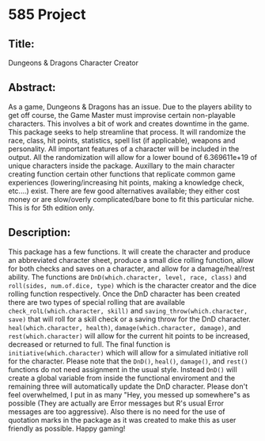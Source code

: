 # 585 Project

## Title: 

Dungeons & Dragons Character Creator 

## Abstract: 

As a game, Dungeons & Dragons has an issue. Due to the players ability to get off course, the Game Master must improvise certain non-playable characters. This involves a bit of work and creates downtime in the game. This package seeks to help streamline that process. It will randomize the race, class, hit points, statistics, spell list (if applicable), weapons and personality. All important features of a character will be included in the output. All the randomization will allow for a lower bound of 6.369611e+19 of unique characters inside the package. Auxillary to the main character creating function certain other functions that replicate common game experiences (lowering/increasing hit points, making a knowledge check, etc....) exist. There are few good alternatives available; they either cost money or are slow/overly complicated/bare bone to fit this particular niche. This is for 5th edition only. 

## Description:

This package has a few functions. It will create the character and produce an abbreviated character sheet, produce a small dice rolling function, allow for both checks and saves on a character, and allow for a damage/heal/rest ability. The  functions are ```DnD(which.character, level, race, class)``` and ```roll(sides, num.of.dice, type)``` which is the character creator and the dice rolling function respectively. Once the DnD character has been created there are two types of special rolling that are available ```check_rolL(which.character, skill)``` and ```saving_throw(which.character, save)``` that will roll for a skill check or a saving throw for the DnD character. ```heal(which.character, health)```, ```damage(which.character, damage)```, and ```rest(which.character)``` will allow for the current hit points to be increased, decreased or returned to full. The final function is ```initiative(which.character)``` which will allow for a simulated initiative roll for the character. Please note that the ```DnD()```, ```heal()```, ```damage()```, and ```rest()``` functions do not need assignment in the usual style. Instead ```DnD()``` will create a global variable from inside the functional enviroment and the remaining three will automatically update the DnD character. Please don't feel overwhelmed, I put in as many "Hey, you messed up somewhere"s as possible (They are actually are Error messages but R's usual Error messages are too aggressive). Also there is no need for the use of quotation marks in the package as it was created to make this as user friendly as possible. Happy gaming!